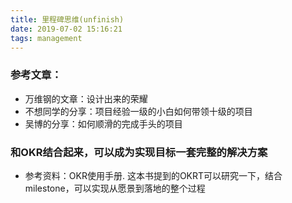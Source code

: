 ```yaml
---
title: 里程碑思维(unfinish)
date: 2019-07-02 15:16:21
tags: management
---
```


### 参考文章：
* 万维钢的文章：设计出来的荣耀
* 不想同学的分享：项目经验一级的小白如何带领十级的项目
* 吴博的分享：如何顺滑的完成手头的项目

### 和OKR结合起来，可以成为实现目标一套完整的解决方案
* 参考资料：OKR使用手册. 这本书提到的OKRT可以研究一下，结合milestone，可以实现从愿景到落地的整个过程
